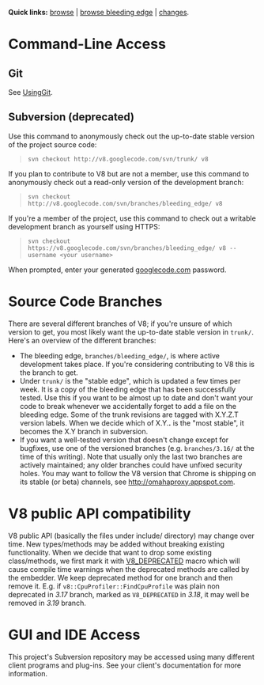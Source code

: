 
**Quick links:** [browse](https://chromium.googlesource.com/v8/v8/) | [browse bleeding edge](https://chromium.googlesource.com/v8/v8/+/master) | [changes](https://chromium.googlesource.com/v8/v8/+log/master).

# Command-Line Access

## Git
See [UsingGit](using_git.md).

## Subversion (deprecated)

Use this command to anonymously check out the up-to-date stable version of the project source code:

> `svn checkout http://v8.googlecode.com/svn/trunk/ v8`

If you plan to contribute to V8 but are not a member, use this command to anonymously check out a read-only version of the development branch:

> `svn checkout http://v8.googlecode.com/svn/branches/bleeding_edge/ v8`

If you're a member of the project, use this command to check out a writable development branch as yourself using HTTPS:

> `svn checkout https://v8.googlecode.com/svn/branches/bleeding_edge/ v8 --username <your username>`

When prompted, enter your generated [googlecode.com](http://code.google.com/hosting/settings) password.

# Source Code Branches

There are several different branches of V8; if you're unsure of which version to get, you most likely want the up-to-date stable version in `trunk/`. Here's an overview of the different branches:

  * The bleeding edge, `branches/bleeding_edge/`, is where active development takes place. If you're considering contributing to V8 this is the branch to get.
  * Under `trunk/` is the "stable edge", which is updated a few times per week. It is a copy of the bleeding edge that has been successfully tested. Use this if you want to be almost up to date and don't want your code to break whenever we accidentally forget to add a file on the bleeding edge. Some of the trunk revisions are tagged with X.Y.Z.T version labels. When we decide which of X.Y.**.** is the "most stable", it becomes the X.Y branch in subversion.
  * If you want a well-tested version that doesn't change except for bugfixes, use one of the versioned branches (e.g. `branches/3.16/` at the time of this writing). Note that usually only the last two branches are actively maintained; any older branches could have unfixed security holes. You may want to follow the V8 version that Chrome is shipping on its stable (or beta) channels, see http://omahaproxy.appspot.com.

# V8 public API compatibility

V8 public API (basically the files under include/ directory) may change over time. New types/methods may be added without breaking existing functionality. When we decide that want to drop some existing class/methods, we first mark it with [V8\_DEPRECATED](https://code.google.com/p/chromium/codesearch#search/&q=V8_DEPRECATED&sq=package:chromium&type=cs) macro which will cause compile time warnings when the deprecated methods are called by the embedder. We keep deprecated method for one branch and then remove it. E.g. if `v8::CpuProfiler::FindCpuProfile` was plain non deprecated in _3.17_ branch, marked as `V8_DEPRECATED` in _3.18_, it may well be removed in _3.19_ branch.


# GUI and IDE Access

This project's Subversion repository may be accessed using many different client programs and plug-ins. See your client's documentation for more information.
